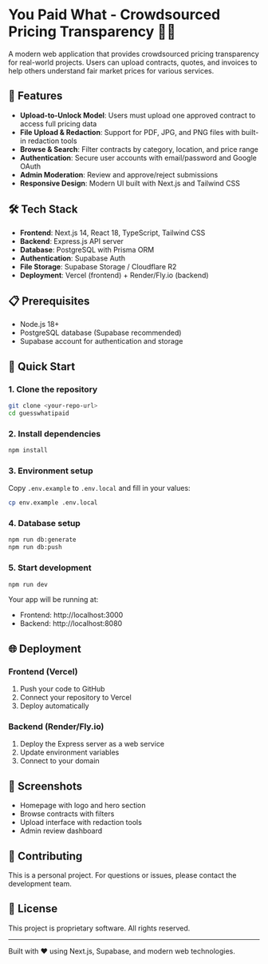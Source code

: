 # You Paid What - Crowdsourced Pricing Transparency 🚀✨

A modern web application that provides crowdsourced pricing transparency for real-world projects. Users can upload contracts, quotes, and invoices to help others understand fair market prices for various services.

## 🚀 Features

- **Upload-to-Unlock Model**: Users must upload one approved contract to access full pricing data
- **File Upload & Redaction**: Support for PDF, JPG, and PNG files with built-in redaction tools
- **Browse & Search**: Filter contracts by category, location, and price range
- **Authentication**: Secure user accounts with email/password and Google OAuth
- **Admin Moderation**: Review and approve/reject submissions
- **Responsive Design**: Modern UI built with Next.js and Tailwind CSS

## 🛠️ Tech Stack

- **Frontend**: Next.js 14, React 18, TypeScript, Tailwind CSS
- **Backend**: Express.js API server
- **Database**: PostgreSQL with Prisma ORM
- **Authentication**: Supabase Auth
- **File Storage**: Supabase Storage / Cloudflare R2
- **Deployment**: Vercel (frontend) + Render/Fly.io (backend)

## 📋 Prerequisites

- Node.js 18+
- PostgreSQL database (Supabase recommended)
- Supabase account for authentication and storage

## 🚀 Quick Start

### 1. Clone the repository
```bash
git clone <your-repo-url>
cd guesswhatipaid
```

### 2. Install dependencies
```bash
npm install
```

### 3. Environment setup
Copy `.env.example` to `.env.local` and fill in your values:
```bash
cp env.example .env.local
```

### 4. Database setup
```bash
npm run db:generate
npm run db:push
```

### 5. Start development
```bash
npm run dev
```

Your app will be running at:
- Frontend: http://localhost:3000
- Backend: http://localhost:8080

## 🌐 Deployment

### Frontend (Vercel)
1. Push your code to GitHub
2. Connect your repository to Vercel
3. Deploy automatically

### Backend (Render/Fly.io)
1. Deploy the Express server as a web service
2. Update environment variables
3. Connect to your domain

## 📱 Screenshots

- Homepage with logo and hero section
- Browse contracts with filters
- Upload interface with redaction tools
- Admin review dashboard

## 🤝 Contributing

This is a personal project. For questions or issues, please contact the development team.

## 📄 License

This project is proprietary software. All rights reserved.

---

Built with ❤️ using Next.js, Supabase, and modern web technologies.
